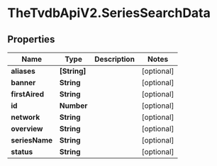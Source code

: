 # TheTvdbApiV2.SeriesSearchData

## Properties
Name | Type | Description | Notes
------------ | ------------- | ------------- | -------------
**aliases** | **[String]** |  | [optional] 
**banner** | **String** |  | [optional] 
**firstAired** | **String** |  | [optional] 
**id** | **Number** |  | [optional] 
**network** | **String** |  | [optional] 
**overview** | **String** |  | [optional] 
**seriesName** | **String** |  | [optional] 
**status** | **String** |  | [optional] 


